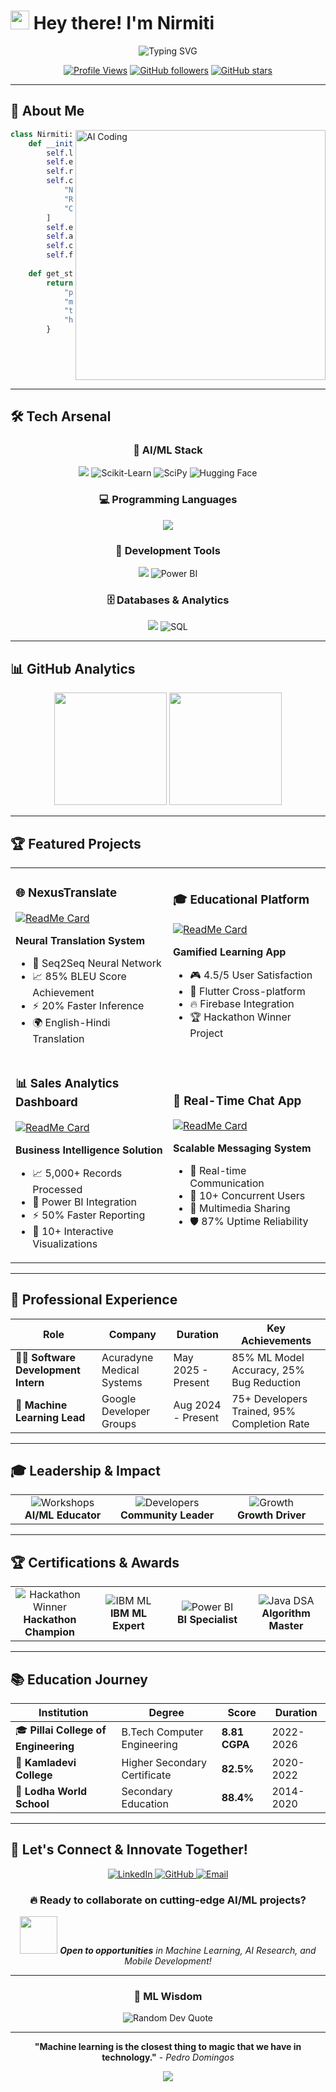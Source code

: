 # <img src="https://raw.githubusercontent.com/MartinHeinz/MartinHeinz/master/wave.gif" width="30px" height="30px"> Hey there! I'm **Nirmiti**

<div align="center">
  <img src="https://readme-typing-svg.herokuapp.com?font=Fira+Code&size=22&duration=4000&pause=1000&color=FF6B9D&center=true&vCenter=true&width=600&lines=AI/ML+%26+Mobile+Developer;Neural+Network+Expert;Machine+Learning+Lead+%40+GDG;CodeIgnite+Hackathon+Winner+2025;Building+Intelligent+Solutions!" alt="Typing SVG" />
</div>

<div align="center">

[![Profile Views](https://komarev.com/ghpvc/?username=nirmitiborole&label=Profile%20views&color=0e75b6&style=for-the-badge)](https://github.com/nirmitiborole)
[![GitHub followers](https://img.shields.io/github/followers/nirmitiborole?label=Followers&style=for-the-badge&color=blue)](https://github.com/nirmitiborole)
[![GitHub stars](https://img.shields.io/github/stars/nirmitiborole?label=Stars&style=for-the-badge&color=yellow)](https://github.com/nirmitiborole)

</div>

---

## 🚀 About Me

<img align="right" alt="AI Coding" width="400" src="https://raw.githubusercontent.com/abhisheknaiidu/abhisheknaiidu/master/code.gif">

```python
class Nirmiti:
    def __init__(self):
        self.location = "Mumbai, India 🇮🇳"
        self.education = "Computer Engineering Student (CGPA: 8.81/10)"
        self.role = "ML Lead @ Google Developer Groups"
        self.current_focus = [
            "Neural network architectures & deep learning",
            "Real-time ML model deployment",
            "Cross-platform mobile development"
        ]
        self.expertise = ["Machine Learning", "Flutter", "Data Analytics"]
        self.achievement = "🏆 CodeIgnite Hackathon Winner 2025"
        self.contact = "nirmitib7@gmail.com"
        self.fun_fact = "I turn data into insights and code into impact! 📊✨"
        
    def get_stats(self):
        return {
            "projects_delivered": "8+",
            "model_accuracy": "85%",
            "team_leadership": "75+ developers trained",
            "hackathon_rank": "🥇 1st Place"
        }
```

<br clear="right"/>

---

## 🛠️ Tech Arsenal

<div align="center">

### 🤖 AI/ML Stack
<img src="https://skillicons.dev/icons?i=python,tensorflow,r&theme=dark" />
<img src="https://img.shields.io/badge/Scikit--Learn-F7931E?style=for-the-badge&logo=scikit-learn&logoColor=white" alt="Scikit-Learn"/>
<img src="https://img.shields.io/badge/SciPy-8CAAE6?style=for-the-badge&logo=scipy&logoColor=white" alt="SciPy"/>
<img src="https://img.shields.io/badge/Hugging%20Face-FFD21E?style=for-the-badge&logo=huggingface&logoColor=black" alt="Hugging Face"/>

### 💻 Programming Languages
<img src="https://skillicons.dev/icons?i=python,r,java,dart,cpp,c&theme=dark" />

### 🧰 Development Tools
<img src="https://skillicons.dev/icons?i=flutter,firebase,androidstudio,gcp,git,linux&theme=dark" />
<img src="https://img.shields.io/badge/Power%20BI-F2C811?style=for-the-badge&logo=power-bi&logoColor=black" alt="Power BI"/>

### 🗄️ Databases & Analytics
<img src="https://skillicons.dev/icons?i=mysql&theme=dark" />
<img src="https://img.shields.io/badge/SQL-4479A1?style=for-the-badge&logo=postgresql&logoColor=white" alt="SQL"/>

</div>

---

## 📊 GitHub Analytics

<div align="center">
  <img height="180em" src="https://github-readme-stats.vercel.app/api?username=nirmitiborole&show_icons=true&theme=radical&include_all_commits=true&count_private=true"/>
  <img height="180em" src="https://github-readme-stats.vercel.app/api/top-langs/?username=nirmitiborole&layout=compact&langs_count=8&theme=radical"/>
</div>

---

## 🏆 Featured Projects

<div align="center">

<table>
<tr>
<td width="50%">

### 🌐 NexusTranslate
[![ReadMe Card](https://github-readme-stats.vercel.app/api/pin/?username=nirmitiborole&repo=NexusTranslate&theme=radical)](https://github.com/nirmitiborole/NexusTranslate)

**Neural Translation System**
- 🧠 Seq2Seq Neural Network
- 📈 85% BLEU Score Achievement
- ⚡ 20% Faster Inference
- 🌍 English-Hindi Translation

</td>
<td width="50%">

### 🎓 Educational Platform
[![ReadMe Card](https://github-readme-stats.vercel.app/api/pin/?username=nirmitiborole&repo=Educational-Platform&theme=radical)](https://github.com/nirmitiborole/Educational-Platform)

**Gamified Learning App**
- 🎮 4.5/5 User Satisfaction
- 📱 Flutter Cross-platform
- 🔥 Firebase Integration
- 🏆 Hackathon Winner Project

</td>
</tr>
<tr>
<td width="50%">

### 📊 Sales Analytics Dashboard
[![ReadMe Card](https://github-readme-stats.vercel.app/api/pin/?username=nirmitiborole&repo=Sales-Analytics-Dashboard&theme=radical)](https://github.com/nirmitiborole/Sales-Analytics-Dashboard)

**Business Intelligence Solution**
- 📈 5,000+ Records Processed
- 💼 Power BI Integration
- ⚡ 50% Faster Reporting
- 🎯 10+ Interactive Visualizations

</td>
<td width="50%">

### 💬 Real-Time Chat App
[![ReadMe Card](https://github-readme-stats.vercel.app/api/pin/?username=nirmitiborole&repo=Real-Time-Chat&theme=radical)](https://github.com/nirmitiborole/Real-Time-Chat)

**Scalable Messaging System**
- 🔄 Real-time Communication
- 👥 10+ Concurrent Users
- 📱 Multimedia Sharing
- 🛡️ 87% Uptime Reliability

</td>
</tr>
</table>

</div>

---

## 🎯 Professional Experience

<div align="center">

| Role | Company | Duration | Key Achievements |
|------|---------|----------|------------------|
| 🧑‍💻 **Software Development Intern** | Acuradyne Medical Systems | May 2025 - Present | 85% ML Model Accuracy, 25% Bug Reduction |
| 🤖 **Machine Learning Lead** | Google Developer Groups | Aug 2024 - Present | 75+ Developers Trained, 95% Completion Rate |

</div>

---

## 🎓 Leadership & Impact

<div align="center">

<table>
<tr>
<td align="center" width="33%">
<img src="https://img.shields.io/badge/👥_Workshops-6_Conducted-FF6B9D?style=for-the-badge&logo=google&logoColor=white" alt="Workshops"/>
<br><strong>AI/ML Educator</strong>
</td>
<td align="center" width="33%">
<img src="https://img.shields.io/badge/🎯_Developers-75+_Trained-4285F4?style=for-the-badge&logo=googlecloud&logoColor=white" alt="Developers"/>
<br><strong>Community Leader</strong>
</td>
<td align="center" width="33%">
<img src="https://img.shields.io/badge/📈_Attendance-60%_Increase-34A853?style=for-the-badge&logo=analytics&logoColor=white" alt="Growth"/>
<br><strong>Growth Driver</strong>
</td>
</tr>
</table>

</div>

---

## 🏆 Certifications & Awards

<div align="center">

<table>
<tr>
<td align="center" width="25%">
<img src="https://img.shields.io/badge/🏆_Winner-CodeIgnite_2025-FFD700?style=for-the-badge&logo=trophy&logoColor=black" alt="Hackathon Winner"/>
<br><strong>Hackathon Champion</strong>
</td>
<td align="center" width="25%">
<img src="https://img.shields.io/badge/IBM-ML_Certified-052FAD?style=for-the-badge&logo=ibm&logoColor=white" alt="IBM ML"/>
<br><strong>IBM ML Expert</strong>
</td>
<td align="center" width="25%">
<img src="https://img.shields.io/badge/Microsoft-Power_BI-F2C811?style=for-the-badge&logo=power-bi&logoColor=black" alt="Power BI"/>
<br><strong>BI Specialist</strong>
</td>
<td align="center" width="25%">
<img src="https://img.shields.io/badge/Java-DSA_Expert-ED8B00?style=for-the-badge&logo=java&logoColor=white" alt="Java DSA"/>
<br><strong>Algorithm Master</strong>
</td>
</tr>
</table>

</div>

---

## 📚 Education Journey

<div align="center">

| Institution | Degree | Score | Duration |
|-------------|--------|-------|-----------|
| 🎓 **Pillai College of Engineering** | B.Tech Computer Engineering | **8.81 CGPA** | 2022-2026 |
| 📖 **Kamladevi College** | Higher Secondary Certificate | **82.5%** | 2020-2022 |
| 🏫 **Lodha World School** | Secondary Education | **88.4%** | 2014-2020 |

</div>

---

## 🤝 Let's Connect & Innovate Together!

<div align="center">

<a href="https://www.linkedin.com/in/nirmiti-borole/">
<img src="https://img.shields.io/badge/LinkedIn-Let's_Connect-0077B5?style=for-the-badge&logo=linkedin&logoColor=white&labelColor=0077B5" alt="LinkedIn"/>
</a>
<a href="https://github.com/nirmitiborole">
<img src="https://img.shields.io/badge/GitHub-Follow_Me-181717?style=for-the-badge&logo=github&logoColor=white&labelColor=181717" alt="GitHub"/>
</a>
<a href="mailto:nirmitib7@gmail.com">
<img src="https://img.shields.io/badge/Email-Get_in_Touch-D14836?style=for-the-badge&logo=gmail&logoColor=white&labelColor=D14836" alt="Email"/>
</a>

### 🔥 Ready to collaborate on cutting-edge AI/ML projects?

<img src="https://media.giphy.com/media/LnQjpWaON8nhr21vNW/giphy.gif" width="60"> 
<em><b>Open to opportunities</b> in Machine Learning, AI Research, and Mobile Development!</em>

</div>

---

<div align="center">

### 💭 ML Wisdom

<img src="https://quotes-github-readme.vercel.app/api?type=horizontal&theme=radical" alt="Random Dev Quote"/>

---

**"Machine learning is the closest thing to magic that we have in technology."** - *Pedro Domingos*

<img src="https://capsule-render.vercel.app/api?type=waving&color=gradient&height=100&section=footer&text=Thanks%20for%20visiting!&fontSize=16&fontAlignY=65&desc=Keep%20Learning%20and%20Innovating!&descAlignY=51&descAlign=center"/>

</div>

<!--
**Nirmiti's Profile Highlights:**
- 🤖 Specialized in AI/ML and Neural Networks
- 📊 Data-driven approach to problem solving
- 🎓 Strong academic performance (8.81 CGPA)
- 🏆 Proven hackathon winner and team leader
- 💼 Professional experience in healthcare ML
- 👥 Community leadership in tech education
- 🌟 Cross-platform mobile development expertise
-->
